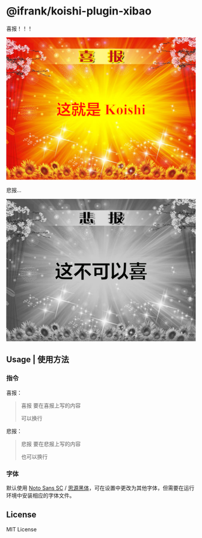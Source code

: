 # @ifrank/koishi-plugin-xibao

喜报！！！

![喜报](./example-xibao.png)

悲报...

![悲报](./example-beibao.png)

## Usage | 使用方法

### 指令

喜报：

>喜报 要在喜报上写的内容
>
>可以换行

悲报：

>悲报 要在悲报上写的内容
>
>也可以换行

### 字体

默认使用 [Noto Sans SC](https://fonts.google.com/noto/specimen/Noto+Sans+SC) / [思源黑体](https://github.com/adobe-fonts/source-han-sans/blob/master/README-CN.md)，可在设置中更改为其他字体，但需要在运行环境中安装相应的字体文件。

## License

MIT License
